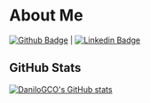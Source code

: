 # About Me

[![Github Badge](https://img.shields.io/badge/-Github-000?style=flat-square&logo=Github&logoColor=white&link=LINK_GIT)](https://github.com/danilogco)
| [![Linkedin Badge](https://img.shields.io/badge/-LinkedIn-blue?style=flat-square&logo=Linkedin&logoColor=white&link=LINK_LINKEDIN)](https://www.linkedin.com/in/danilogco/)

## GitHub Stats

[![DaniloGCO's GitHub stats](https://github-readme-stats.vercel.app/api?username=danilogco)](https://github.com/danilogco/github-readme-stats)
